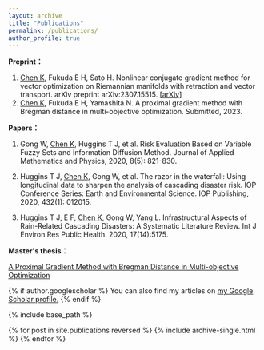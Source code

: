```yaml
---
layout: archive
title: "Publications"
permalink: /publications/
author_profile: true
---
```


**Preprint：**

1) <u>Chen K</u>, Fukuda E H, Sato H. Nonlinear conjugate gradient method for vector optimization on Riemannian manifolds with retraction and vector transport. arXiv preprint arXiv:2307.15515. [[arXiv]](https://arxiv.org/abs/2307.15515)
2) <u>Chen K</u>, Fukuda E H, Yamashita N. A proximal gradient method with Bregman distance in multi-objective optimization. Submitted, 2023.

**Papers：**

1) Gong W, <u>Chen K</u>, Huggins T J, et al. Risk Evaluation Based on Variable Fuzzy Sets and Information Diffusion Method. Journal of Applied Mathematics and Physics, 2020, 8(5): 821-830.

2) Huggins T J, <u>Chen K</u>, Gong W, et al. The razor in the waterfall: Using longitudinal data to sharpen the analysis of cascading disaster risk. IOP Conference Series: Earth and Environmental Science. IOP Publishing, 2020, 432(1): 012015.

3) Huggins T J, E F, <u>Chen K</u>, Gong W, Yang L. Infrastructural Aspects of Rain-Related Cascading Disasters: A Systematic Literature Review. Int J Environ Res Public Health. 2020, 17(14):5175.

**Master's thesis：**

[A Proximal Gradient Method with Bregman Distance in Multi-objective Optimization](http://www-optima.amp.i.kyoto-u.ac.jp/papers/master/2022_master_chen.pdf)


{% if author.googlescholar %}
  You can also find my articles on <u><a href="{{author.googlescholar}}">my Google Scholar profile</a>.</u>
{% endif %}

{% include base_path %}

{% for post in site.publications reversed %}
  {% include archive-single.html %}
{% endfor %}
